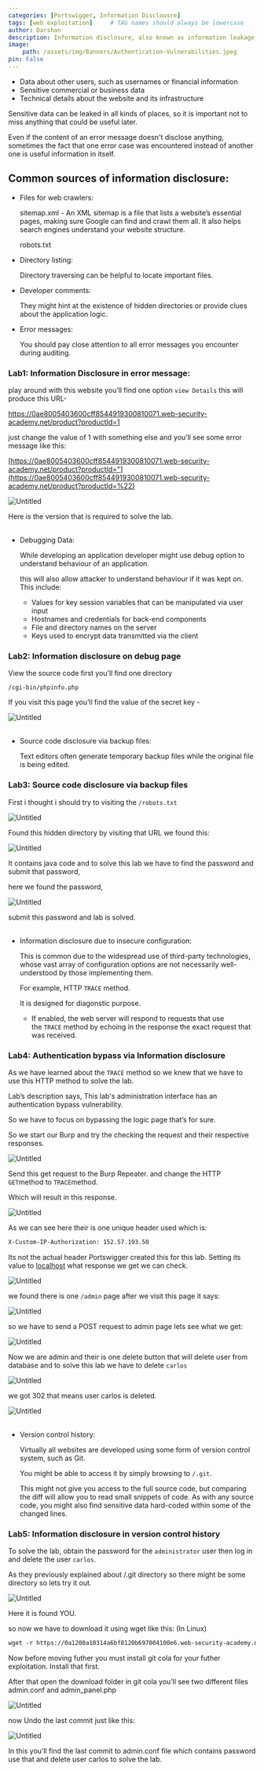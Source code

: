 ```yaml
---
categories: [Portswigger, Information Disclousre]
tags: [web exploitation]     # TAG names should always be lowercase
author: Darshan
description: Information disclosure, also known as information leakage, is when a website unintentionally reveals sensitive information to its users.
image:
    path: /assets/img/Banners/Authentication-Vulnerabilities.jpeg
pin: False
---
```


- Data about other users, such as usernames or financial information
- Sensitive commercial or business data
- Technical details about the website and its infrastructure

Sensitive data can be leaked in all kinds of places, so it is important not to miss anything that could be useful later.

Even if the content of an error message doesn't disclose anything, sometimes the fact that one error case was encountered instead of another one is useful information in itself.

## Common sources of information disclosure:

- Files for web crawlers:
    
    sitemap.xml - An XML sitemap is a file that lists a website’s essential pages, making sure Google can find and crawl them all. It also helps search engines understand your website structure.
    
    robots.txt
    
- Directory listing:
    
    Directory traversing can be helpful to locate important files.
    
- Developer comments:
    
    They might hint at the existence of hidden directories or provide clues about the application logic.
    
- Error messages:
    
    You should pay close attention to all error messages you encounter during auditing.
    

### Lab1: **Information Disclosure in error message:**

play around with this website you’ll find one option `view Details` this will produce this URL-

https://0ae8005403600cff8544919300810071.web-security-academy.net/product?productId=1

just change the value of 1 with something else and you’ll see some error message like this:

[https://0ae8005403600cff8544919300810071.web-security-academy.net/product?productId="](https://0ae8005403600cff8544919300810071.web-security-academy.net/product?productId=%22)

![Untitled](/assets/img/Porswigger/InformationDisclosure/Lab1%20Information%20Disclosure%20in%20error%20message/Untitled.png)

Here is the version that is required to solve the lab.
<br>
<br>

- Debugging Data:
    
    While developing an application developer might use debug option to understand behaviour of an application.
    
    this will also allow attacker to understand behaviour if it was kept on. This include:
    
    - Values for key session variables that can be manipulated via user input
    - Hostnames and credentials for back-end components
    - File and directory names on the server
    - Keys used to encrypt data transmitted via the client
    
### Lab2: **Information disclosure on debug page**

View the source code first you’ll find one directory

`/cgi-bin/phpinfo.php`

If you visit this page you’ll find the value of the secret key - 

![Untitled](/assets/img/Porswigger/InformationDisclosure/Lab2%20Information%20disclosure%20on%20debug%20page/Untitled.png)
<br>
<br>
    
- Source code disclosure via backup files:
    
    Text editors often generate temporary backup files while the original file is being edited.
    
### Lab3: **Source code disclosure via backup files**

First i thought i should try to visiting the `/robots.txt` 

![Untitled](/assets/img/Porswigger/InformationDisclosure/Lab3%20Source%20code%20disclosure%20via%20backup%20files/Untitled.png)

Found this hidden directory by visiting that URL we found this:

![Untitled](/assets/img/Porswigger/InformationDisclosure/Lab3%20Source%20code%20disclosure%20via%20backup%20files/Untitled%201.png)

It contains java code and to solve this lab we have to find the password and submit that password,

here we found the password,

![Untitled](/assets/img/Porswigger/InformationDisclosure/Lab3%20Source%20code%20disclosure%20via%20backup%20files/Untitled%202.png)

submit this password and lab is solved.
<br>
<br>

- Information disclosure due to insecure configuration:
    
    This is common due to the widespread use of third-party technologies, whose vast array of configuration options are not necessarily well-understood by those implementing them.
    
    For example, HTTP `TRACE` method.
    
    It is designed for diagonstic purpose.
    
    - If enabled, the web server will respond to requests that use the `TRACE` method by echoing in the response the exact request that was received.
    
### Lab4: **Authentication bypass via Information disclosure**

As we have learned about the `TRACE` method so we knew that we have to use this HTTP method to solve the lab.

Lab’s description says, This lab's administration interface has an authentication bypass vulnerability.

So we have to focus on bypassing the logic page that’s for sure.

So we start our Burp and try the checking the request and their respective responses.

![Untitled](/assets/img/Porswigger/InformationDisclosure/Lab4%20Authentication%20bypass%20via%20Information%20disclos/Untitled.png)

Send this get request to the Burp Repeater. and change the HTTP `GET`method to `TRACE`method.

Which will result in this response.

![Untitled](/assets/img/Porswigger/InformationDisclosure/Lab4%20Authentication%20bypass%20via%20Information%20disclos/Untitled%201.png)

As we can see here their is one unique header used which is: 

```html
X-Custom-IP-Authorization: 152.57.193.50
```

Its not the actual header Portswigger created this for this lab. Setting its value to [localhost](http://localhost) what response we get we can check.

![Untitled](/assets/img/Porswigger/InformationDisclosure/Lab4%20Authentication%20bypass%20via%20Information%20disclos/Untitled%202.png)

we found there is one `/admin` page after we visit this page it says:

![Untitled](/assets/img/Porswigger/InformationDisclosure/Lab4%20Authentication%20bypass%20via%20Information%20disclos/Untitled%203.png)

so we have to send a POST request to admin page lets see what we get:

![Untitled](/assets/img/Porswigger/InformationDisclosure/Lab4%20Authentication%20bypass%20via%20Information%20disclos/Untitled%204.png)

Now we are admin and their is one delete button that will delete user from database and to solve this lab we have to delete `carlos`

![Untitled](/assets/img/Porswigger/InformationDisclosure/Lab4%20Authentication%20bypass%20via%20Information%20disclos/Untitled%205.png)

we got 302 that means user carlos is deleted.

![Untitled](/assets/img/Porswigger/InformationDisclosure/Lab4%20Authentication%20bypass%20via%20Information%20disclos/Untitled%206.png)
<br>
<br>

- Version control history:
    
    Virtually all websites are developed using some form of version control system, such as Git.
    
    You might be able to access it by simply browsing to `/.git`.
    
    This might not give you access to the full source code, but comparing the diff will allow you to read small snippets of code. As with any source code, you might also find sensitive data hard-coded within some of the changed lines.
    
### Lab5: **Information disclosure in version control history**

To solve the lab, obtain the password for the `administrator` user then log in and delete the user `carlos`.

As they previously explained about /.git directory so there might be some directory so lets try it out.

![Untitled](/assets/img/Porswigger/InformationDisclosure/Lab5%20Information%20disclosure%20in%20version%20control%20his/Untitled.png)

Here it is found YOU.

so now we have to download it using wget like this: (In Linux)

```html
wget -r https://0a1200a10314a6bf8120b697004100e6.web-security-academy.net/.git
```

Now before moving futher you must install git cola for your futher exploitation. Install that first.

After that open the download folder in git cola you’ll see two different files admin.conf and admin_panel.php

![Untitled](/assets/img/Porswigger/InformationDisclosure/Lab5%20Information%20disclosure%20in%20version%20control%20his/Untitled%201.png)

now Undo the last commit just like this:

![Untitled](/assets/img/Porswigger/InformationDisclosure/Lab5%20Information%20disclosure%20in%20version%20control%20his/Untitled%202.png)

In this you’ll find the last commit to admin.conf file which contains password use that and delete user carlos to solve the lab.